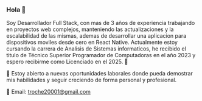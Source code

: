 ### Hola 👋

Soy Desarrollador Full Stack, con mas de 3 años de experiencia trabajando en proyectos web complejos, manteniendo las actualizaciones y la escalabilidad de las mismas, ademas de desarrollar una aplicacion para dispositivos moviles desde cero en React Native. 
Actualmente estoy cursando la carrera de Analisis de Sistemas informaticos, he recibido el titulo de Técnico Superior Programador de Computadoras en el año 2023 y espero recibirme como Licenciado en el 2025. 🤩

🔭 Estoy abierto a nuevas oportunidades laborales donde pueda demostrar mis habilidades y seguir creciendo de forma personal y profesional.

📧 Email: troche20001@gmail.com
